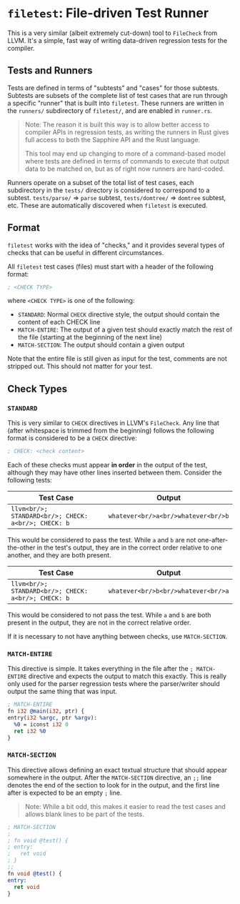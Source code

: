 # `filetest`: File-driven Test Runner

This is a very similar (albeit extremely cut-down) tool to `FileCheck` from LLVM. It's a simple, fast way of writing
data-driven regression tests for the compiler. 

## Tests and Runners

Tests are defined in terms of "subtests" and "cases" for those subtests. Subtests are subsets of
the complete list of test cases that are run through a specific "runner" that is built into 
`filetest`. These runners are written in the `runners/` subdirectory of `filetest/`, and are
enabled in `runner.rs`.

> Note: The reason it is built this way is to allow better access to compiler APIs in regression tests,
> as writing the runners in Rust gives full access to both the Sapphire API and the Rust language.
> 
> This tool may end up changing to more of a command-based model where tests are defined in terms of commands
> to execute that output data to be matched on, but as of right now runners are hard-coded. 

Runners operate on a subset of the total list of test cases, each subdirectory in the `tests/` directory
is considered to correspond to a subtest. `tests/parse/` => `parse` subtest, `tests/domtree/` => `domtree`
subtest, etc. These are automatically discovered when `filetest` is executed. 

## Format

`filetest` works with the idea of "checks," and it provides several types of checks
that can be useful in different circumstances.

All `filetest` test cases (files) must start with a header of the following format:

```llvm
; <CHECK TYPE>
```

where `<CHECK TYPE>` is one of the following:

- `STANDARD`: Normal `CHECK` directive style, the output should contain the content of each CHECK line
- `MATCH-ENTIRE`: The output of a given test should exactly match the rest of the file (starting at the beginning of the next line)
- `MATCH-SECTION`: The output should contain a given output

Note that the entire file is still given as input for the test, comments are not stripped out. This
should not matter for your test. 

## Check Types

### `STANDARD`

This is very similar to `CHECK` directives in LLVM's `FileCheck`. Any line that (after whitespace
is trimmed from the beginning) follows the following format is considered to be a `CHECK` directive:

```llvm
; CHECK: <check content>
```

Each of these checks must appear **in order** in the output of the test, although they may
have other lines inserted between them. Consider the following tests:

| Test Case                                               | Output                                    |
|---------------------------------------------------------|-------------------------------------------|
| ```llvm<br/>; STANDARD<br/>; CHECK: a<br/>; CHECK: b``` | ``` whatever<br/>a<br/>whatever<br/>b ``` |

This would be considered to pass the test. While `a` and `b` are not one-after-the-other in the test's output,
they are in the correct order relative to one another, and they are both present. 

| Test Case                                               | Output                                    |
|---------------------------------------------------------|-------------------------------------------|
| ```llvm<br/>; STANDARD<br/>; CHECK: a<br/>; CHECK: b``` | ``` whatever<br/>b<br/>whatever<br/>a ``` |

This would be considered to not pass the test. While `a` and `b` are both present in the output, they
are not in the correct relative order.

If it is necessary to not have anything between checks, use `MATCH-SECTION`.

### `MATCH-ENTIRE`

This directive is simple. It takes everything in the file after the `; MATCH-ENTIRE` directive
and expects the output to match this exactly. This is really only used for the parser regression tests
where the parser/writer should output the same thing that was input. 

```llvm
; MATCH-ENTIRE
fn i32 @main(i32, ptr) {
entry(i32 %argc, ptr %argv):
  %0 = iconst i32 0
  ret i32 %0
}
```

### `MATCH-SECTION`

This directive allows defining an exact textual structure that should appear somewhere in the output. After
the `MATCH-SECTION` directive, an `;;` line denotes the end of the section to look for in the output, and
the first line after is expected to be an empty `;` line.

> Note: While a bit odd, this makes it easier to read the test cases and allows blank lines to be
> part of the tests.

```llvm
; MATCH-SECTION
;
; fn void @test() {
; entry:
;   ret void
; }
;;
fn void @test() {
entry:
  ret void
}
```